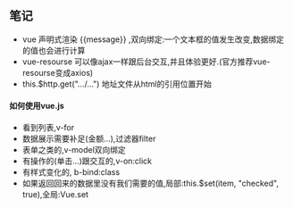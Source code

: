 ## 笔记
- vue 声明式渲染 {{message}} ,双向绑定:一个文本框的值发生改变,数据绑定的值也会进行计算
- vue-resourse 可以像ajax一样跟后台交互,并且体验更好.(官方推荐vue-resourse变成axios)
- this.$http.get(".../...")  地址文件从html的引用位置开始

#### 如何使用vue.js
- 看到列表,v-for
- 数据展示需要补足(金额...),过滤器filter
- 表单之类的,v-model双向绑定
- 有操作的(单击...)跟交互的,v-on:click
- 有样式变化的,  b-bind:class
- 如果返回回来的数据里没有我们需要的值,局部:this.$set(item, "checked", true),全局:Vue.set
